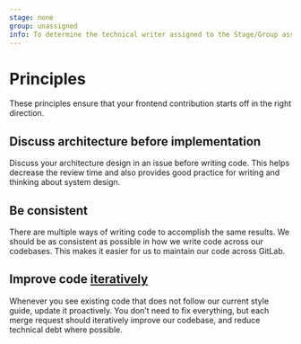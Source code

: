 ```yaml
---
stage: none
group: unassigned
info: To determine the technical writer assigned to the Stage/Group associated with this page, see https://about.gitlab.com/handbook/engineering/ux/technical-writing/#assignments
---
```


# Principles

These principles ensure that your frontend contribution starts off in the right direction.

## Discuss architecture before implementation

Discuss your architecture design in an issue before writing code. This helps decrease the review time and also provides good practice for writing and thinking about system design.

## Be consistent

There are multiple ways of writing code to accomplish the same results. We should be as consistent as possible in how we write code across our codebases. This makes it easier for us to maintain our code across GitLab.

## Improve code [iteratively](https://about.gitlab.com/handbook/values/#iteration)

Whenever you see existing code that does not follow our current style guide, update it proactively. You don’t need to fix everything, but each merge request should iteratively improve our codebase, and reduce technical debt where possible.
